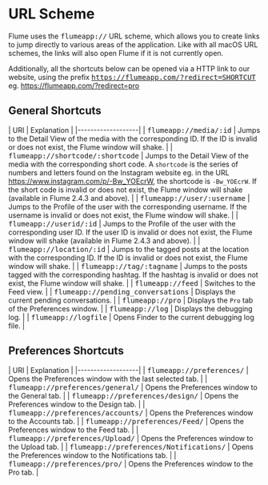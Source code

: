 # URL Scheme

Flume uses the <kbd>flumeapp://</kbd> URL scheme, which allows you to create links to jump directly to various areas of the application. Like with all macOS URL schemes, the links will also open Flume if it is not currently open.

Additionally, all the shortcuts below can be opened via a HTTP link to our website, using the prefix <kbd>https://flumeapp.com/?redirect=SHORTCUT</kbd> eg. https://flumeapp.com/?redirect=pro

## General Shortcuts

| URI | Explanation |
|-------------------|
| <kbd>flumeapp://media/:id</kbd> | Jumps to the Detail View of the media with the corresponding ID. If the ID is invalid or does not exist, the Flume window will shake. |
| <kbd>flumeapp://shortcode/:shortcode</kbd> | Jumps to the Detail View of the media with the corresponding short code. A ```shortcode``` is the series of numbers and letters found on the Instagram website eg. in the URL https://www.instagram.com/p/-Bw_YOEcrW, the shortcode is ```-Bw_YOEcrW```. If the short code is invalid or does not exist, the Flume window will shake (available in Flume 2.4.3 and above). |
| <kbd>flumeapp://user/:username</kbd> | Jumps to the Profile of the user with the corresponding username. If the username is invalid or does not exist, the Flume window will shake. |
| <kbd>flumeapp://userid/:id</kbd> | Jumps to the Profile of the user with the corresponding user ID. If the user ID is invalid or does not exist, the Flume window will shake (available in Flume 2.4.3 and above). |
| <kbd>flumeapp://location/:id</kbd> | Jumps to the tagged posts at the location with the corresponding ID. If the ID is invalid or does not exist, the Flume window will shake. |
| <kbd>flumeapp://tag/:tagname</kbd> | Jumps to the posts tagged with the corresponding hashtag. If the hashtag is invalid or does not exist, the Flume window will shake. |
| <kbd>flumeapp://feed</kbd> | Switches to the Feed view. |
| <kbd>flumeapp://pending_conversations</kbd> | Displays the current pending conversations. |
| <kbd>flumeapp://pro</kbd> | Displays the ```Pro``` tab of the Preferences window. |
| <kbd>flumeapp://log</kbd> | Displays the debugging log. |
| <kbd>flumeapp://logfile</kbd> | Opens Finder to the current debugging log file. |

## Preferences Shortcuts

| URI | Explanation |
|-------------------|
| <kbd>flumeapp://preferences/</kbd> | Opens the Preferences window with the last selected tab. |
| <kbd>flumeapp://preferences/general/</kbd> | Opens the Preferences window to the General tab. |
| <kbd>flumeapp://preferences/design/</kbd> | Opens the Preferences window to the Design tab. |
| <kbd>flumeapp://preferences/accounts/</kbd> | Opens the Preferences window to the Accounts tab. |
| <kbd>flumeapp://preferences/Feed/</kbd> | Opens the Preferences window to the Feed tab. |
| <kbd>flumeapp://preferences/Upload/</kbd> | Opens the Preferences window to the Upload tab. |
| <kbd>flumeapp://preferences/Notifications/</kbd> | Opens the Preferences window to the Notifications tab. |
| <kbd>flumeapp://preferences/pro/</kbd> | Opens the Preferences window to the Pro tab. |
